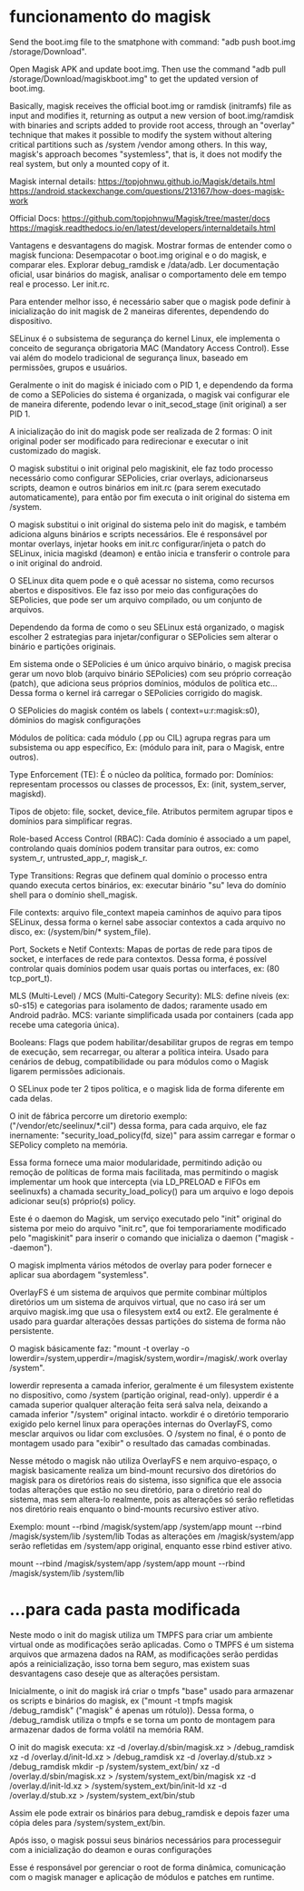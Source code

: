 # funcionamento do magisk

Send the boot.img file to the smatphone with command: "adb push boot.img /storage/Download".

Open Magisk APK and update boot.img. Then use the command "adb pull /storage/Download/magiskboot.img" to get the updated version of boot.img.

Basically, magisk receives the official boot.img or ramdisk (initramfs) file as input and modifies it, returning as output a new version of boot.img/ramdisk with binaries and scripts added to provide root access, through an "overlay" technique that makes it possible to modify the system without altering critical partitions such as /system /vendor among others. In this way, magisk's approach becomes "systemless", that is, it does not modify the real system, but only a mounted copy of it.

Magisk internal details: https://topjohnwu.github.io/Magisk/details.html
https://android.stackexchange.com/questions/213167/how-does-magisk-work

Official Docs:
https://github.com/topjohnwu/Magisk/tree/master/docs
https://magisk.readthedocs.io/en/latest/developers/internaldetails.html

Vantagens e desvantagens do magisk.
Mostrar formas de entender como o magisk funciona: Desempacotar o boot.img original e o do magisk, e comparar eles.
Explorar debug_ramdisk e /data/adb.
Ler documentação oficial, usar binários do magisk, analisar o comportamento dele em tempo real e processo.
Ler init.rc.

Para entender melhor isso, é necessário saber que o magisk pode definir à inicialização do init magisk de 2 maneiras diferentes, dependendo do dispositivo.

SELinux é o subsistema de segurança do kernel Linux, ele implementa o conceito de segurança obrigatoria MAC (Mandatory Access Control).
Esse vai além do modelo tradicional de segurança linux, baseado em permissões, grupos e usuários.

Geralmente o init do magisk é iniciado com o PID 1, e dependendo da forma de como a SEPolicies do sistema é organizada, o magisk vai configurar ele  de maneira diferente, podendo levar o init_secod_stage (init original) a ser PID 1.

A inicialização do init do magisk pode ser realizada de 2 formas:
O init original poder ser modificado para redirecionar e executar o init customizado do magisk.

O magisk substitui o init original pelo magiskinit, ele faz todo processo necessário como configurar SEPolicies, criar overlays, adicionarseus scripts, deamon e outros binários em init.rc (para serem executado automaticamente), para então por fim executa o init original do sistema em /system.

O magisk substitui o init original do sistema pelo init do magisk, e também adiciona alguns binários e scripts necessários. Ele é responsável por montar overlays, injetar hooks em init.rc configurar/injeta o patch do SELinux, inicia magiskd (deamon) e então inicia e transferir o controle para o init original do android.

O SELinux dita quem pode e o quê acessar no sistema, como recursos abertos e dispositivos.
Ele faz isso por meio das configurações do SEPolicies, que pode ser um arquivo compilado, ou um conjunto de arquivos.

Dependendo da forma de como o seu SELinux está organizado, o magisk escolher 2 estrategias para injetar/configurar o SEPolicies sem alterar o binário e partições originais.

Em sistema onde o SEPolicies é um único arquivo binário, o magisk precisa gerar um novo blob (arquivo binário SEPolicies) com seu próprio correação (patch), que adiciona seus próprios domínios, módulos de política etc...
Dessa forma o kernel irá carregar o SEPolicies corrigido do magisk.

O SEPolicies do magisk contém os labels ( context=u:r:magisk:s0), dóminios do magisk  configurações

Módulos de política: cada módulo (.pp ou CIL) agrupa regras para um subsistema ou app específico, Ex: (módulo para init, para o Magisk, entre outros).

Type Enforcement (TE):
É o núcleo da política, formado por:
Domínios: representam processos ou classes de processos, Ex: (init, system_server, magiskd).

Tipos de objeto: file, socket, device_file.
Atributos permitem agrupar tipos e domínios para simplificar regras.

Role-based Access Control (RBAC):
Cada domínio é associado a um papel, controlando quais domínios podem transitar para outros, ex: como system_r, untrusted_app_r, magisk_r. 

Type Transitions: Regras que definem qual domínio o processo entra quando executa certos binários, ex: executar binário "su" leva do domínio shell para o domínio shell_magisk.

File contexts: arquivo file_context mapeia caminhos de aquivo para tipos SELinux, dessa forma o kernel sabe associar contextos a cada arquivo no disco, ex: (/system/bin/* system_file).

Port, Sockets e Netif Contexts: Mapas de portas de rede para tipos de socket, e interfaces de rede para contextos.
Dessa forma, é possível controlar quais domínios podem usar quais portas ou interfaces, ex: (80 tcp_port_t).

MLS (Multi-Level) / MCS (Multi-Category Security):
MLS: define níveis (ex: s0-s15) e categorias para isolamento de dados; raramente usado em Android padrão.
MCS: variante simplificada usada por containers (cada app recebe uma categoria única).

Booleans:
Flags que podem habilitar/desabilitar grupos de regras em tempo de execução, sem recarregar, ou alterar a política inteira. Usado para cenários de debug, compatibilidade ou para módulos como o Magisk ligarem permissões adicionais.

O SELinux pode ter 2 tipos política, e o magisk lida de forma diferente em cada delas.

O init de fábrica percorre um diretorio exemplo: ("/vendor/etc/seelinux/*.cil") dessa forma, para cada arquivo, ele faz inernamente: "security_load_policy(fd, size)" para assim carregar e formar o SEPolicy completo na memória.

Essa forma fornece uma maior modularidade,
permitindo adição ou remoção de políticas de forma mais facilitada, mas permitindo o magisk implementar um hook que intercepta (via LD_PRELOAD e FIFOs em seelinuxfs) a chamada security_load_policy() para um arquivo e logo depois adicionar seu(s) próprio(s) policy.

Este é o daemon do Magisk, um serviço executado pelo "init" original do sistema por meio do arquivo "init.rc", que foi temporariamente modificado pelo "magiskinit" para inserir o comando que inicializa o daemon ("magisk --daemon").

O magisk implmenta vários métodos de overlay para poder fornecer e aplicar sua abordagem "systemless".

OverlayFS é um sistema de arquivos que permite combinar múltiplos diretórios um um sistema de arquivos virtual, que no caso irá ser um arquivo magisk.img que usa o filesystem ext4 ou ext2. Ele geralmente é usado para guardar alterações dessas partições do sistema de forma não persistente.

O magisk básicamente faz: "mount -t overlay -o lowerdir=/system,upperdir=/magisk/system,wordir=/magisk/.work overlay /system".

lowerdir representa a camada inferior, geralmente é um filesystem existente no dispositivo, como /system (partição original, read-only).
upperdir é a camada superior qualquer alteração feita será salva nela, deixando a camada inferior "/system" original intacto.
workdir é o diretório temporario exigido pelo kernel linux para operações internas do OverlayFS, como mesclar arquivos ou lidar com exclusões.
O /system no final, é o ponto de montagem usado para "exibir" o resultado das camadas combinadas.

Nesse método o magisk não utiliza OverlayFS e nem arquivo-espaço, o magisk basicamente realiza um bind-mount recursivo dos diretórios do magisk para os diretórios reais do sistema, isso significa que ele associa todas alterações que estão no seu diretório, para o diretório real do sistema, mas sem altera-lo realmente, pois as alterações só serão refletidas nos diretório reais enquanto o bind-mounts recursivo estiver ativo.

Exemplo:
mount --rbind /magisk/system/app /system/app
mount --rbind /magisk/system/lib /system/lib
Todas as alterações em /magisk/system/app serão refletidas em /system/app original, enquanto esse rbind estiver ativo.

mount --rbind /magisk/system/app /system/app
mount --rbind /magisk/system/lib /system/lib

# …para cada pasta modificada

Neste modo o init do magisk utiliza um TMPFS para criar um ambiente virtual onde as modificações serão aplicadas. Como o TMPFS é um sistema arquivos que armazena dados na RAM, as modificações serão perdidas após a reinicialização, isso torna bem seguro, mas existem suas desvantagens caso deseje que as alterações persistam.

Inicialmente, o init do magisk irá criar o tmpfs "base" usado para armazenar os scripts e binários do magisk, ex ("mount -t tmpfs magisk /debug_ramdisk" ("magisk"  é apenas um rótulo)).
Dessa forma, o /debug_ramdisk utiliza o tmpfs e se torna um ponto de montagem para armazenar dados de forma volátil na memória RAM.

O init do magisk executa:
xz -d /overlay.d/sbin/magisk.xz > /debug_ramdisk
xz -d /overlay.d/init-ld.xz > /debug_ramdisk
xz -d /overlay.d/stub.xz > /debug_ramdisk
mkdir -p /system/system_ext/bin/
xz -d /overlay.d/sbin/magisk.xz > /system/system_ext/bin/magisk
xz -d /overlay.d/init-ld.xz > /system/system_ext/bin/init-ld
xz -d /overlay.d/stub.xz > /system/system_ext/bin/stub

Assim ele pode extrair os binários para debug_ramdisk e depois fazer uma cópia deles para /system/system_ext/bin.

Após isso, o magisk possui seus binários necessários para processeguir com a inicialização do deamon e ouras configurações

Esse é responsável por gerenciar o root de forma dinâmica, comunicação com o magisk manager e aplicação de módulos e patches em runtime.

